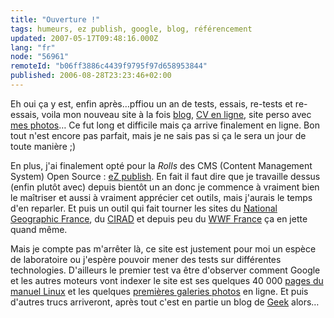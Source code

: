 ```yaml
---
title: "Ouverture !"
tags: humeurs, ez publish, google, blog, référencement
updated: 2007-05-17T09:48:16.000Z
lang: "fr"
node: "56961"
remoteId: "b06ff3886c4439f9795f97d658953844"
published: 2006-08-28T23:23:46+02:00
---
```

 
Eh oui ça y est, enfin après…pffiou un an de tests, essais, re-tests et re-essais, voila mon nouveau site à la fois [blog](/), [CV en ligne](/page/cv-fr), site perso avec [mes photos](http://photos.pwet.fr)… Ce fut long et difficile mais ça arrive finalement en ligne. Bon tout n'est encore pas parfait, mais je ne sais pas si ça le sera un jour de toute manière ;)

 
En plus, j'ai finalement opté pour la *Rolls* des CMS (Content Management System) Open Source : [eZ publish](http://ez.no). En fait il faut dire que je travaille dessus (enfin plutôt avec) depuis bientôt un an donc je commence à vraiment bien le maîtriser et aussi à vraiment apprécier cet outils, mais j'aurais le temps d'en reparler. Et puis un outil qui fait tourner les sites du [National Geographic France](http://www.nationalgeographic.fr/), du [CIRAD](http://www.cirad.fr/ur/acridologie) et depuis peu du [WWF France](http://www.wwf.fr) ça en jette quand même.

 
Mais je compte pas m'arrêter là, ce site est justement pour moi un espèce de laboratoire ou j'espère pouvoir mener des tests sur différentes technologies. D'ailleurs le premier test va être d'observer comment Google et les autres moteurs vont indexer le site est ses quelques 40 000 [pages du manuel Linux](http://pwet.fr/man/linux) et les quelques [premières galeries photos](http://photos.pwet.fr/galeries) en ligne. Et puis d'autres trucs arriveront, après tout c'est en partie un blog de [Geek](http://fr.wikipedia.org/wiki/Geek) alors…


